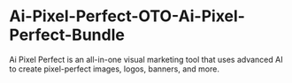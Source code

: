 # Ai-Pixel-Perfect-OTO-Ai-Pixel-Perfect-Bundle
Ai Pixel Perfect is an all-in-one visual marketing tool that uses advanced AI to create pixel-perfect images, logos, banners, and more.
